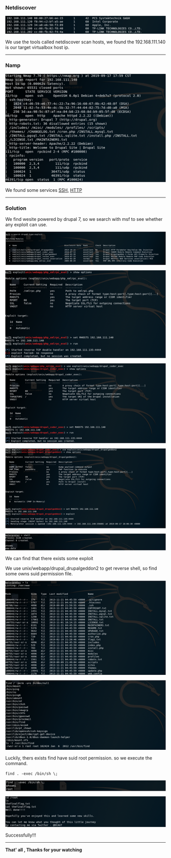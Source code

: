 

### **Netdiscover**



![netdiscover](images/dc1/netdiscover.png)


We use the tools called netdiscover scan hosts, we found the 192.168.111.140 is our target virtualbox host ip.

------

### **Namp**

![nmap](images/dc1/nmap.png)

We found some services <u>SSH</u>, <u>HTTP</u>

------

### Solution

We find wesite powered by drupal 7, so we search with msf to see whether any exploit can use.

![msf_search](images/dc1/msf_search.png)

![exploit1](images/dc1/exploit1.png)

![exploit2](images/dc1/exploit2.png)

![exploit3](images/dc1/exploit3.png)

![www_data_shell](images/dc1/www_data_shell.png)

We can find that there exists some exploit

We use unix/webapp/drupal_drupalgeddon2 to get reverse shell, so find some owns suid permission file.

![www_data_ls](images/dc1/www_data_ls.png)

![find_suid_file](images/dc1/find_suid_file.png)


Luckily, thers exists find have suid root permission. so we execute the command.

`find . -exec /bin/sh \;`

![execute_find_escalate](images/dc1/execute_find_escalate.png)

![final_flag](images/dc1/final_flag.png)


Successfully!!!

------

**That' all , Thanks for your watching**